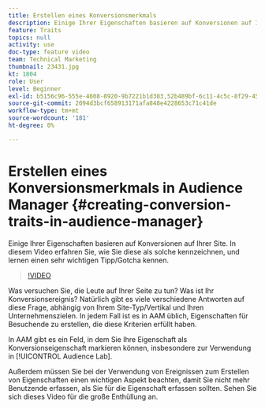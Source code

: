 ```yaml
---
title: Erstellen eines Konversionsmerkmals
description: Einige Ihrer Eigenschaften basieren auf Konversionen auf Ihrer Site. In diesem Video erfahren Sie, wie Sie diese als solche kennzeichnen, und lernen einen sehr wichtigen Tipp/Gotcha kennen.
feature: Traits
topics: null
activity: use
doc-type: feature video
team: Technical Marketing
thumbnail: 23431.jpg
kt: 1804
role: User
level: Beginner
exl-id: b5156c96-555e-4608-8920-9b7221b1d383,52b489bf-6c11-4c5c-8f29-4513a167f7b8
source-git-commit: 2094d3bcf658913171afa848e4228653c71c41de
workflow-type: tm+mt
source-wordcount: '181'
ht-degree: 0%

---
```


# Erstellen eines Konversionsmerkmals in Audience Manager {#creating-conversion-traits-in-audience-manager}

Einige Ihrer Eigenschaften basieren auf Konversionen auf Ihrer Site. In diesem Video erfahren Sie, wie Sie diese als solche kennzeichnen, und lernen einen sehr wichtigen Tipp/Gotcha kennen.

>[!VIDEO](https://video.tv.adobe.com/v/328027/?quality=12&captions=ger)

Was versuchen Sie, die Leute auf Ihrer Seite zu tun? Was ist Ihr Konversionsereignis? Natürlich gibt es viele verschiedene Antworten auf diese Frage, abhängig von Ihrem Site-Typ/Vertikal und Ihren Unternehmenszielen. In jedem Fall ist es in AAM üblich, Eigenschaften für Besuchende zu erstellen, die diese Kriterien erfüllt haben.

In AAM gibt es ein Feld, in dem Sie Ihre Eigenschaft als Konversionseigenschaft markieren können, insbesondere zur Verwendung in [!UICONTROL Audience Lab].

Außerdem müssen Sie bei der Verwendung von Ereignissen zum Erstellen von Eigenschaften einen wichtigen Aspekt beachten, damit Sie nicht mehr Benutzende erfassen, als Sie für die Eigenschaft erfassen sollten. Sehen Sie sich dieses Video für die große Enthüllung an.
